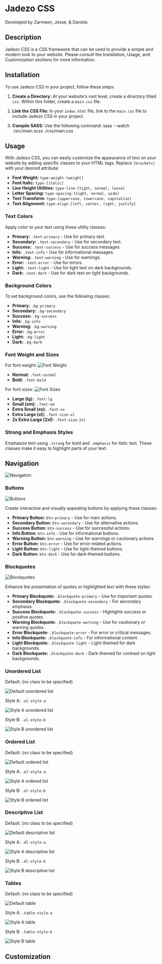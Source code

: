 # Jadezo CSS

Developed by Zarmeen, Jesse, & Daniela

## Description

Jadezo CSS is a CSS framework that can be used to provide a simple and modern look to your website. Please consult the Installation, Usage, and Customization sections for more information.

## Installation

To use Jadezo CSS in your project, follow these steps:

1. **Create a Directory:** At your website's root level, create a directory titled `css`. Within this folder, create a `main.css` file.

2. **Link the CSS File:** In your `index.html` file, link to the `main.css` file to include Jadezo CSS in your project.

3. **Compile SASS:** Use the following command: sass --watch ./src/main.scss ./css/main.css

## Usage

With Jadezo CSS, you can easily customize the appearance of text on your website by adding specific classes to your HTML tags. Replace `[brackets]` with your desired attribute:

- **Font Weight:** `type-weight-[weight]`
- **Font Italic:** `type-[italic]`
- **Line Height Utilities:** `type-line-[tight, normal, loose]`
- **Letter Spacing:** `type-spacing-[tight, normal, wide]`
- **Text Transform:** `type-[uppercase, lowercase, capitalize]`
- **Text Alignment:** `type-align-[left, center, right, justify]`

### Text Colors

Apply color to your text using these utility classes:

- **Primary:** `.text-primary` - Use for primary text.
- **Secondary:** `.text-secondary` - Use for secondary text.
- **Success:** `.text-success` - Use for success messages.
- **Info:** `.text-info` - Use for informational messages.
- **Warning:** `.text-warning` - Use for warnings.
- **Error:** `.text-error` - Use for errors.
- **Light:** `.text-light` - Use for light text on dark backgrounds.
- **Dark:** `.text-dark` - Use for dark text on light backgrounds.

### Background Colors

To set background colors, use the following classes:

- **Primary:** `.bg-primary`
- **Secondary:** `.bg-secondary`
- **Success:** `.bg-success`
- **Info:** `.bg-info`
- **Warning:** `.bg-warning`
- **Error:** `.bg-error`
- **Light:** `.bg-light`
- **Dark:** `.bg-dark`

### Font Weight and Sizes

For font weight:
![Font Weight](images/weights.png)

- **Normal:** `.font-normal`
- **Bold:** `.font-bold`

For font sizes:
![Font Sizes](images/font-sizes.png)

- **Large (lg):** `.font-lg`
- **Small (sm):** `.font-sm`
- **Extra Small (xs):** `.font-xs`
- **Extra Large (xl):** `.font-size-xl`
- **2x Extra Large (2xl):** `.font-size-2xl`

### Strong and Emphasis Styles

Emphasize text using `.strong` for bold and `.emphasis` for italic text. These classes make it easy to highlight parts of your text.

## Navigation

![Navigation](images/navigation.png)

### Buttons

![Buttons](images/buttons.png)

Create interactive and visually appealing buttons by applying these classes:

- **Primary Button:** `btn-primary` - Use for main actions.
- **Secondary Button:** `btn-secondary` - Use for alternative actions.
- **Success Button:** `btn-success` - Use for successful actions.
- **Info Button:** `btn-info` - Use for informational buttons.
- **Warning Button:** `btn-warning` - Use for warnings or cautionary actions.
- **Error Button:** `btn-error` - Use for error-related actions.
- **Light Button:** `btn-light` - Use for light-themed buttons.
- **Dark Button:** `btn-dark` - Use for dark-themed buttons.

### Blockquotes

![Blockquotes](images/blockquote.png)

Enhance the presentation of quotes or highlighted text with these styles:

- **Primary Blockquote:** `.blockquote-primary` - Use for important quotes.
- **Secondary Blockquote:** `.blockquote-secondary` - For secondary emphasis.
- **Success Blockquote:** `.blockquote-success` - Highlights success or positive quotes.
- **Warning Blockquote:** `.blockquote-warning` - Use for cautionary or warning quotes.
- **Error Blockquote:** `.blockquote-error` - For error or critical messages.
- **Info Blockquote:** `.blockquote-info` - For informational content.
- **Light Blockquote:** `.blockquote-light` - Light-themed for dark backgrounds.
- **Dark Blockquote:** `.blockquote-dark` - Dark-themed for contrast on light backgrounds.

### Unordered List

Default: (no class to be specified)

![Default unordered list](images/ul-default.png)

Style A: `.ul-style-a`

![Style A unordered list](images/ul-style-a.png)

Style B: `.ul-style-b`

![Style B unordered list](images/ul-style-b.png)

### Ordered List

Default: (no class to be specified)

![Default ordered list](images/ol-default.png)

Style A: `.ol-style-a`

![Style A ordered list](images/ol-style-a.png)

Style B: `.ol-style-b`

![Style B ordered list](images/ol-style-b.png)

### Descriptive List

Default: (no class to be specified)

![Default descriptive list](images/dl-default.png)

Style A: `.dl-style-a`

![Style A descriptive list](images/dl-style-a.png)

Style B: `.dl-style-b`

![Style B descriptive list](images/dl-style-b.png)

### Tables

Default: (no class to be specified)

![Default table](images/table-default.png)

Style A: `.table-style-a`

![Style A table](images/table-style-a.png)

Style B: `.table-style-b`

![Style B table](images/table-style-b.png)

## Customization
